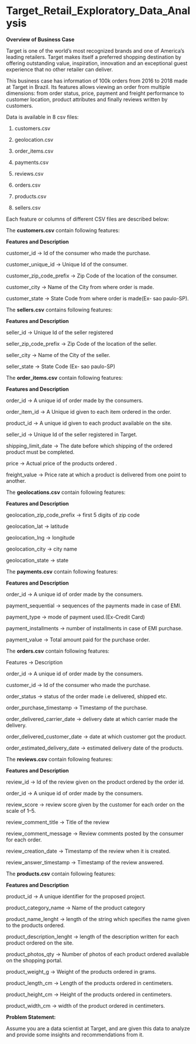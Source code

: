 # Target_Retail_Exploratory_Data_Analysis

**Overview of Business Case**

Target is one of the world’s most recognized brands and one of America’s leading retailers. Target makes itself a preferred shopping destination by offering outstanding value, inspiration, innovation and an exceptional guest experience that no other retailer can deliver.

This business case has information of 100k orders from 2016 to 2018 made at Target in Brazil. Its features allows viewing an order from multiple dimensions: from order status, price, payment and freight performance to customer location, product attributes and finally reviews written by customers.

Data is available in 8 csv files:

1. customers.csv

2. geolocation.csv

3. order_items.csv

4. payments.csv

5. reviews.csv

6. orders.csv

7. products.csv

8. sellers.csv

Each feature or columns of different CSV files are described below:

The **customers.csv** contain following features:

**Features and Description**

customer_id -> Id of the consumer who made the purchase.

customer_unique_id -> Unique Id of the consumer.

customer_zip_code_prefix -> Zip Code of the location of the consumer.

customer_city -> Name of the City from where order is made.

customer_state -> State Code from where order is made(Ex- sao paulo-SP).

The **sellers.csv** contains following features:

**Features and Description**

seller_id -> Unique Id of the seller registered

seller_zip_code_prefix -> Zip Code of the location of the seller.

seller_city -> Name of the City of the seller.

seller_state -> State Code (Ex- sao paulo-SP)

The **order_items.csv** contain following features:

**Features and Description**

order_id -> A unique id of order made by the consumers.

order_item_id -> A Unique id given to each item ordered in the order.

product_id -> A unique id given to each product available on the site.

seller_id -> Unique Id of the seller registered in Target.

shipping_limit_date -> The date before which shipping of the ordered product must be completed.

price -> Actual price of the products ordered .

freight_value -> Price rate at which a product is delivered from one point to another.

The **geolocations.csv** contain following features:

**Features and Description**

geolocation_zip_code_prefix -> first 5 digits of zip code

geolocation_lat -> latitude

geolocation_lng -> longitude

geolocation_city -> city name

geolocation_state -> state

The **payments.csv** contain following features:

**Features and Description**

order_id -> A unique id of order made by the consumers.

payment_sequential -> sequences of the payments made in case of EMI.

payment_type -> mode of payment used.(Ex-Credit Card)

payment_installments -> number of installments in case of EMI purchase.

payment_value -> Total amount paid for the purchase order.

The **orders.csv** contain following features:

Features -> Description

order_id -> A unique id of order made by the consumers.

customer_id -> Id of the consumer who made the purchase.

order_status -> status of the order made i.e delivered, shipped etc.

order_purchase_timestamp -> Timestamp of the purchase.

order_delivered_carrier_date -> delivery date at which carrier made the delivery.

order_delivered_customer_date -> date at which customer got the product.

order_estimated_delivery_date -> estimated delivery date of the products.

The **reviews.csv** contain following features:

**Features and Description**

review_id -> Id of the review given on the product ordered by the order id.

order_id -> A unique id of order made by the consumers.

review_score -> review score given by the customer for each order on the scale of 1–5.

review_comment_title -> Title of the review

review_comment_message -> Review comments posted by the consumer for each order.

review_creation_date -> Timestamp of the review when it is created.

review_answer_timestamp -> Timestamp of the review answered.

The **products.csv** contain following features:

**Features and Description**

product_id -> A unique identifier for the proposed project.

product_category_name -> Name of the product category

product_name_lenght -> length of the string which specifies the name given to the products ordered.

product_description_lenght -> length of the description written for each product ordered on the site.

product_photos_qty -> Number of photos of each product ordered available on the shopping portal.

product_weight_g -> Weight of the products ordered in grams.

product_length_cm -> Length of the products ordered in centimeters.

product_height_cm -> Height of the products ordered in centimeters.

product_width_cm -> width of the product ordered in centimeters.

**Problem Statement:**


Assume you are a data scientist at Target, and are given this data to analyze and provide some insights and recommendations from it.
